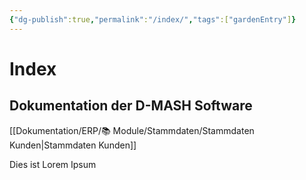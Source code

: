 ```yaml
---
{"dg-publish":true,"permalink":"/index/","tags":["gardenEntry"]}
---
```



# Index

## Dokumentation der D-MASH Software 

[[Dokumentation/ERP/📚 Module/Stammdaten/Stammdaten Kunden\|Stammdaten Kunden]]

Dies ist Lorem Ipsum 